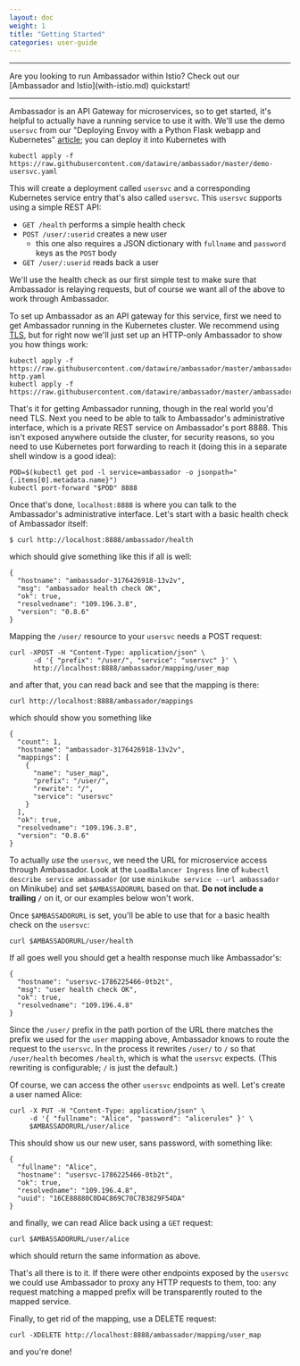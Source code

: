 ```yaml
---
layout: doc
weight: 1
title: "Getting Started"
categories: user-guide
---
```


<hr />
Are you looking to run Ambassador within Istio? Check out our [Ambassador and Istio](with-istio.md) quickstart!
<hr />

Ambassador is an API Gateway for microservices, so to get started, it's helpful to actually have a running service to use it with. We'll use the demo `usersvc` from our "Deploying Envoy with a Python Flask webapp and Kubernetes" [article](https://www.datawire.io/guide/traffic/envoy-flask-kubernetes/); you can deploy it into Kubernetes with

```
kubectl apply -f https://raw.githubusercontent.com/datawire/ambassador/master/demo-usersvc.yaml
```

This will create a deployment called `usersvc` and a corresponding Kubernetes service entry that's also called `usersvc`. This `usersvc` supports using a simple REST API:

* `GET /health` performs a simple health check
* `POST /user/:userid` creates a new user
   * this one also requires a JSON dictionary with `fullname` and `password` keys as the `POST` body
* `GET /user/:userid` reads back a user

We'll use the health check as our first simple test to make sure that Ambassador is relaying requests, but of course we want all of the above to work through Ambassador.

To set up Ambassador as an API gateway for this service, first we need to get Ambassador running in the Kubernetes cluster. We recommend using [TLS](running.md#TLS), but for right now we'll just set up an HTTP-only Ambassador to show you how things work:

```
kubectl apply -f https://raw.githubusercontent.com/datawire/ambassador/master/ambassador-http.yaml
kubectl apply -f https://raw.githubusercontent.com/datawire/ambassador/master/ambassador.yaml
```

That's it for getting Ambassador running, though in the real world you'd need TLS. Next you need to be able to talk to Ambassador's administrative interface, which is a private REST service on Ambassador's port 8888. This isn't exposed anywhere outside the cluster, for security reasons, so you need to use Kubernetes port forwarding to reach it (doing this in a separate shell window is a good idea):

```
POD=$(kubectl get pod -l service=ambassador -o jsonpath="{.items[0].metadata.name}")
kubectl port-forward "$POD" 8888
```

Once that's done, `localhost:8888` is where you can talk to the Ambassador's administrative interface. Let's start with a basic health check of Ambassador itself:

```
$ curl http://localhost:8888/ambassador/health
```

which should give something like this if all is well:

```
{
  "hostname": "ambassador-3176426918-13v2v",
  "msg": "ambassador health check OK",
  "ok": true,
  "resolvedname": "109.196.3.8",
  "version": "0.8.6"
}
```

Mapping the `/user/` resource to your `usersvc` needs a POST request:

```
curl -XPOST -H "Content-Type: application/json" \
      -d '{ "prefix": "/user/", "service": "usersvc" }' \
      http://localhost:8888/ambassador/mapping/user_map
```

and after that, you can read back and see that the mapping is there:

```
curl http://localhost:8888/ambassador/mappings
```

which should show you something like

```
{
  "count": 1,
  "hostname": "ambassador-3176426918-13v2v",
  "mappings": [
    {
      "name": "user_map",
      "prefix": "/user/",
      "rewrite": "/",
      "service": "usersvc"
    }
  ],
  "ok": true,
  "resolvedname": "109.196.3.8",
  "version": "0.8.6"
}
```

To actually _use_ the `usersvc`, we need the URL for microservice access through Ambassador. Look at the `LoadBalancer Ingress` line of `kubectl describe service ambassador` (or use `minikube service --url ambassador` on Minikube) and set `$AMBASSADORURL` based on that. **Do not include a trailing `/`** on it, or our examples below won't work.

Once `$AMBASSADORURL` is set, you'll be able to use that for a basic health check on the `usersvc`:

```
curl $AMBASSADORURL/user/health
```

If all goes well you should get a health response much like Ambassador's:

```
{
  "hostname": "usersvc-1786225466-0tb2t",
  "msg": "user health check OK",
  "ok": true,
  "resolvedname": "109.196.4.8"
}
```

Since the `/user/` prefix in the path portion of the URL there matches the prefix we used for the `user` mapping above, Ambassador knows to route the request to the `usersvc`. In the process it rewrites `/user/` to `/` so that `/user/health` becomes `/health`, which is what the `usersvc` expects. (This rewriting is configurable; `/` is just the default.)

Of course, we can access the other `usersvc` endpoints as well. Let's create a user named Alice:

```
curl -X PUT -H "Content-Type: application/json" \
     -d '{ "fullname": "Alice", "password": "alicerules" }' \
     $AMBASSADORURL/user/alice
```

This should show us our new user, sans password, with something like:

```
{
  "fullname": "Alice",
  "hostname": "usersvc-1786225466-0tb2t",
  "ok": true,
  "resolvedname": "109.196.4.8",
  "uuid": "16CE88880C0D4C869C70C7B3829F54DA"
}
```

and finally, we can read Alice back using a `GET` request:

```
curl $AMBASSADORURL/user/alice
```

which should return the same information as above.

That's all there is to it. If there were other endpoints exposed by the `usersvc` we could use Ambassador to proxy any HTTP requests to them, too: any request matching a mapped prefix will be transparently routed to the mapped service.

Finally, to get rid of the mapping, use a DELETE request:

```
curl -XDELETE http://localhost:8888/ambassador/mapping/user_map
```

and you're done!



